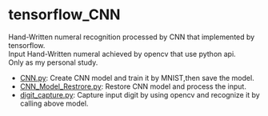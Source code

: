 # tensorflow_CNN
Hand-Written numeral recognition processed by CNN that implemented by tensorflow.<br>
Input Hand-Written numeral achieved by opencv that use python api.<br>
Only as my personal study.<br>

* [CNN.py](https://github.com/Mister5ive/tensorflow_CNN/blob/master/CNN.py): Create CNN model and train it by MNIST,then save the model.
* [CNN_Model_Restrore.py](https://github.com/Mister5ive/tensorflow_CNN/blob/master/CNN_Model_Restore.py): Restore CNN model and process the input.
* [digit_capture.py](https://github.com/Mister5ive/tensorflow_CNN/blob/master/digit_capture.py): Capture input digit by using opencv and recognize it by calling above model.


